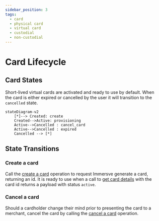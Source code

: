 ```yaml
---
sidebar_position: 3
tags:
  - card
  - physical card
  - virtual card
  - custodial
  - non-custodial
---
```


# Card Lifecycle

## Card States

Short-lived virtual cards are activated and ready to use by default. When the card is either expired or cancelled by the user it will transition to the `cancelled` state.

```mermaid
stateDiagram-v2
    [*]--> Created: create
    Created-->Active: provisioning
    Active-->Cancelled : cancel_card
    Active-->Cancelled : expired
    Cancelled --> [*]
```

## State Transitions

### Create a card

Call the [create a card](/api-reference/order-card) operation to request Immersve generate a card, returning an id.
It is ready to use when a call to [get card details](/api-reference/get-card-details) with the card id returns a payload with status `active`.

### Cancel a card

Should a cardholder change their mind prior to presenting the card to a merchant, cancel the card by calling the [cancel a card](/api-reference/cancel-a-card) operation.
